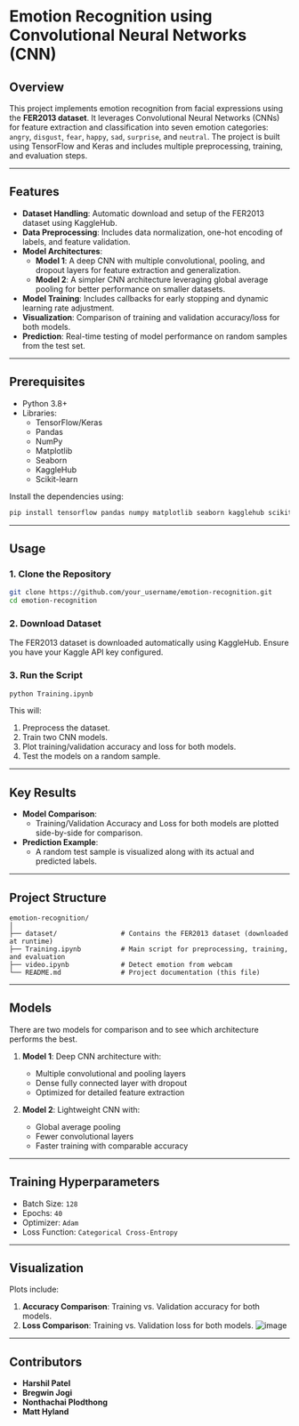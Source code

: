 # Emotion Recognition using Convolutional Neural Networks (CNN)

## Overview
This project implements emotion recognition from facial expressions using the **FER2013 dataset**. It leverages Convolutional Neural Networks (CNNs) for feature extraction and classification into seven emotion categories: `angry`, `disgust`, `fear`, `happy`, `sad`, `surprise`, and `neutral`. The project is built using TensorFlow and Keras and includes multiple preprocessing, training, and evaluation steps.

---

## Features
- **Dataset Handling**: Automatic download and setup of the FER2013 dataset using KaggleHub.
- **Data Preprocessing**: Includes data normalization, one-hot encoding of labels, and feature validation.
- **Model Architectures**: 
  - **Model 1**: A deep CNN with multiple convolutional, pooling, and dropout layers for feature extraction and generalization.
  - **Model 2**: A simpler CNN architecture leveraging global average pooling for better performance on smaller datasets.
- **Model Training**: Includes callbacks for early stopping and dynamic learning rate adjustment.
- **Visualization**: Comparison of training and validation accuracy/loss for both models.
- **Prediction**: Real-time testing of model performance on random samples from the test set.

---

## Prerequisites
- Python 3.8+
- Libraries:
  - TensorFlow/Keras
  - Pandas
  - NumPy
  - Matplotlib
  - Seaborn
  - KaggleHub
  - Scikit-learn

Install the dependencies using:
```bash
pip install tensorflow pandas numpy matplotlib seaborn kagglehub scikit-learn
```

---

## Usage

### 1. Clone the Repository
```bash
git clone https://github.com/your_username/emotion-recognition.git
cd emotion-recognition
```

### 2. Download Dataset
The FER2013 dataset is downloaded automatically using KaggleHub. Ensure you have your Kaggle API key configured.

### 3. Run the Script
```bash
python Training.ipynb
```

This will:
1. Preprocess the dataset.
2. Train two CNN models.
3. Plot training/validation accuracy and loss for both models.
4. Test the models on a random sample.

---

## Key Results
- **Model Comparison**:
  - Training/Validation Accuracy and Loss for both models are plotted side-by-side for comparison.
- **Prediction Example**:
  - A random test sample is visualized along with its actual and predicted labels.

---

## Project Structure
```
emotion-recognition/
│
├── dataset/                # Contains the FER2013 dataset (downloaded at runtime)
├── Training.ipynb          # Main script for preprocessing, training, and evaluation
├── video.ipynb             # Detect emotion from webcam
└── README.md               # Project documentation (this file)
```

---

## Models
There are two models for comparison and to see which architecture performs the best.

1. **Model 1**: Deep CNN architecture with:
   - Multiple convolutional and pooling layers
   - Dense fully connected layer with dropout
   - Optimized for detailed feature extraction

2. **Model 2**: Lightweight CNN with:
   - Global average pooling
   - Fewer convolutional layers
   - Faster training with comparable accuracy

---

## Training Hyperparameters
- Batch Size: `128`
- Epochs: `40`
- Optimizer: `Adam`
- Loss Function: `Categorical Cross-Entropy`

---

## Visualization
Plots include:
1. **Accuracy Comparison**: Training vs. Validation accuracy for both models.
2. **Loss Comparison**: Training vs. Validation loss for both models.
![image](https://github.com/user-attachments/assets/3e6ae029-a3d3-45eb-96f6-6968dc58c315)

---

## Contributors
- **Harshil Patel**
- **Bregwin Jogi**
- **Nonthachai Plodthong**
- **Matt Hyland**

